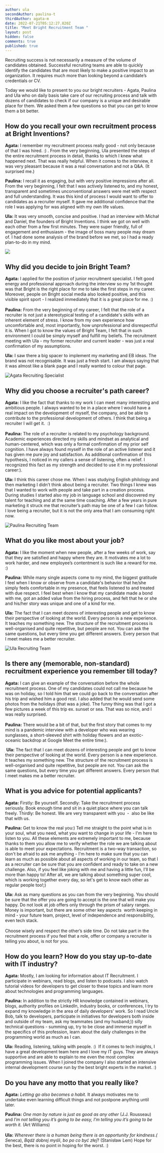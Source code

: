 ```yaml
---
author: ula
secondAuthor: paulina-t
thirdAuthor: agata-m
date: 2022-07-21T05:12:27.820Z
title: "Meet Bright Recruitment Team "
layout: post
hidden: false
comments: true
published: true
---
```

Recruiting success is not necessarily a measure of the volume of candidates obtained. Successful recruiting teams are able to quickly identify the candidates that are most likely to make a positive impact to an organization. It requires  much more than looking beyond a candidate’s credentials or CV. 

Today we would like to present to you our bright recruiters - Agata, Paulina and Ula who on daily basis take care of our recruiting process and talk with dozens of candidates to check if our company is a unique and desirable place for them. We asked them a few questions so that you can get to know them a bit better. 

## How do you recall your own recruitment process at Bright Inventions?

**Agata:** I remember my recruitment process really good - not only because of that I was hired. :) . From the very beginning, Ula presented the steps of the entire recruitment process in detail, thanks to which I knew what happened next. That was really helpful. When it comes to the interview, it was very pleasant because it was a real conversation and not a Q&A. (It surprised me.)

**Paulina:** I recall it as engaging, but with very positive impressions after all. From the very beginning, I felt that I was actively listened to, and my honest, transparent and sometimes unconventional answers were met with respect and full understanding. It was this kind of process I would want to offer to candidates as a recruiter myself. It gave me additional confidence that the role I was applying for was aligned with my own life values.

**Ula:** It was very smooth, concise and positive. I had an interview with Michał and Daniel, the founders of Bright Inventions. I think we got on well with each other from a few first minutes. They were super friendly, full of engagement and enthusiasm - the image of boss many people may dream of. I had done some analysis of the brand before we met, so I had a ready plan-to-do in my mind.

![](/images/brightdev.png)

## Why did you decide to join Bright Team?

**Agata:** I applied for the position of junior recruitment specialist. I felt good energy and professional approach during the interview so my 1st thought was that Bright is the right place for me to take the first steps in my career. Moreover, people on Bright social media also looked positive, and this visible spirit sport - I realized immediately that it is a great place for me. :)\
\
**Paulina:** From the very beginning of my career, I felt that the role of a recruiter is not just a stereotypical testing of a candidate's skills with an inherent element of stress. I know from my own experience how uncomfortable and, most importantly, how unprofessional and disrespectful it is. When I got to know the values of Bright Team, I felt that in such environment I could be simply myself and fulfill my beliefs. The recruitment meeting with Ula - my former recruiter and current leader - was just a real confirmation of my assumptions. 

**Ula:** I saw there a big spacer to implement my marketing and EB ideas. The brand was not recognisable. It was just a fresh start. I am always saying that it was almost like a blank page and I really wanted to colour that page.

![Agata Recruiting Specialist](/images/agata_rekru_team.jpg)

## Why did you choose a recruiter's path career?

**Agata:** I like the fact that thanks to my work I can meet many interesting and ambitious people. I always wanted to be in a place where I would have a real impact on the development of myself, the company, and be able to contribute to the professional development of others. I think that being a recruiter I will get it.  :)\
\
**Paulina:** The role of a recruiter is related to my psychology background. Academic experiences directed my skills and mindset as analytical and human-centered, which was only a formal confirmation of my prior self cognition. I have always found myself in the role of an active listener and it has given me pure joy and satisfaction. As additional confirmation of this hypothesis, I noticed in my callers a sense of listening, often a relief. I recognized this fact as my strength and decided to use it in my professional career:).

**Ula:** I think this career chose me. When I was studying English philology and then marketing I didn’t think about being a recruiter. Two things I knew was that I wanted to work with people and take part in a creation process. During studies I started also my job in language school and discovered my talent for teaching and at the same time coaching. After a few years in pure marketing it struck me that recruiter’s path may be one of a few I can follow. I love being a recruiter, but it is not the only area that I am consuming right now. 

![Paulina Recruiting Team ](/images/paulina_rekru_team.jpg)

## What do you like most about your job?

**Agata:** I like the moment when new people, after a few weeks of work, say that they are satisfied and happy where they are. It motivates me a lot to work harder, and new employee’s contentment is such like a reward for me. :)

**Paulina:** While many single aspects come to my mind, the biggest gratitude I feel when I know or observe from a candidate's behavior that he/she simply feels comfortable in my presence, that feels listened to and treated with due respect. I feel best when I know that my candidate made a bond with me, got an added value from the hiring process, and felt that he or she and his/her story was unique and one of a kind for me. 

**Ula:** The fact that I can meet dozens of interesting people and get to know their perspective of looking at the world. Every person is a new experience. It teaches my something new. The structure of the recruitment process is well-organised and quite repetitive, but people are not. You can ask the same questions, but every time you get different answers. Every person that I meet makes me a better recruiter. 

![Ula Recruiting Team ](/images/ula_rekru_team-1-.jpg)

## Is there any (memorable, non-standard) recruitment experience you remember till today?

**Agata:** I can give an example of the conversation before the whole recruitment process. One of my candidates could not call me because he was on holiday, so I told him that we could go back to the conversation after his trip and wished him a good rest. I also added that he would send some photos from the holidays (that was a joke). The funny thing was that I got a few pictures a week of this trip ex. sunset or sea. That was so nice, and I was really surprised.\
\
**Paulina:** There would be a bit of that, but the first story that comes to my mind is a pandemic interview with a developer who was wearing sunglasses, a short-sleeved shirt with holiday flowers and an exotic-oceanic backdrop at Google Meet the entire time:).

 **Ula:** The fact that I can meet dozens of interesting people and get to know their perspective of looking at the world. Every person is a new experience. It teaches my something new. The structure of the recruitment process is well-organised and quite repetitive, but people are not. You can ask the same questions, but every time you get different answers. Every person that I meet makes me a better recruiter. 

## What is you advice for potential applicants?

**Agata:** Firstly: Be yourself. Secondly: Take the recruitment process seriously. Book enough time and sit in a quiet place where you can talk freely. Thirdly: Be honest. We are very transparent with you  -  also be like that with us. 

**Paulina:** Get to know the real you:) Tell me straight to the point what is in your soul, what you need, what you want to change in your life - I'm here to listen to you. All these elements are extremely important to me, because thanks to them you allow me to verify whether the role we are talking about is able to meet your expectations. Recruitment is a two-way transaction, so don't be afraid to ask me anything - I'm here to make sure that you can learn as much as possible about all aspects of working in our team, so that I as a recruiter can be sure that you are confident and ready to take on a new challenge. Also, if you feel like joking with me and having a little fun, I'll be more than happy to! After all, we are talking about something super cool, which is working together every day, so let's get to know each other as regular people too!;)

**Ula:** Ask as many questions as you can from the very beginning. You should be sure that the offer you are going to accept is the one that will make you happy. Do not look at job offers only through the prism of salary ranges. Money is important, but there are some other key aspects  worth keeping in mind - your future team, project, level of independence and responsibility, even tech stack.\
\
Choose wisely and respect the other’s side time. Do not take part in the recruitment process if you feel that a role, offer or company a recruiter is telling you about, is not for you.

## How do you learn? How do you stay up-to-date with IT industry?

**Agata:** Mostly, I am looking for information about IT Recruitment. I participate in webinars, read blogs, and listen to podcasts. I also watch tutorial videos for developers to get closer to these topics and learn more about technologies and programming languages.

**Paulina:** In addition to the strictly HR knowledge contained in webinars, blogs, authority profiles on LinkedIn, industry books, or conferences, I try to expand my knowledge in the area of daily developers' work. So I read Uncle Bob, talk to developers, participate in initiatives for developers both inside and outside of my team, ask my teammates (and my husband;)) silly technical questions - summing up, try to be close and immerse myself in the specifics of this profession, learn about the daily challenges in the programming world as much as I can.

**Ula:** Reading, listening, talking with people. :)  If it comes to tech insights, I have a great development team here and I love my IT guys. They are always supportive and are able to explain to me even the most complex programming issues. When I joined the company I also started an intensive internal development course run by the best bright experts in the market. :)

## Do you have any motto that you really like?

**Agata:** *Letting go also becomes a habit.* It always motivates me to undertake even learning difficult things and not postpone anything until later.

**Paulina:** *One man by nature is just as good as any other* (J.J. Rousseau) and *I’m not telling you it’s going to be easy, I’m telling you it’s going to be worth it.* ​​(Art Williams)\
\
**Ula:**  *Wherever there is a human being there is an opportunity for kindness.( S*eneca),  *Bądź dobrej myśli*, *bo po co być złej*? (Stanisław Lem) Hope for the best, there is no point in hoping for the worst. :)